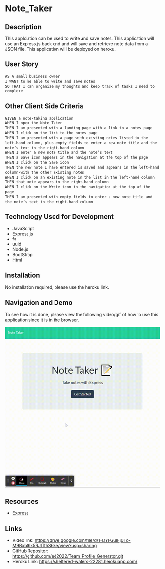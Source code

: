 # Note_Taker

## Description 

This applciation can be used to write and save notes. This application will use an Express.js back end and will save and retrieve note data from a JSON file. This application will be deployed on heroku. 

## User Story

```
AS A small business owner
I WANT to be able to write and save notes
SO THAT I can organize my thoughts and keep track of tasks I need to complete
```
## Other Client Side Criteria

```
GIVEN a note-taking application
WHEN I open the Note Taker
THEN I am presented with a landing page with a link to a notes page
WHEN I click on the link to the notes page
THEN I am presented with a page with existing notes listed in the left-hand column, plus empty fields to enter a new note title and the note’s text in the right-hand column
WHEN I enter a new note title and the note’s text
THEN a Save icon appears in the navigation at the top of the page
WHEN I click on the Save icon
THEN the new note I have entered is saved and appears in the left-hand column-with the other existing notes  
WHEN I click on an existing note in the list in the left-hand column
THEN that note appears in the right-hand column
WHEN I click on the Write icon in the navigation at the top of the page
THEN I am presented with empty fields to enter a new note title and the note’s text in the right-hand column
```
## Technology Used for Development
- JavaScript
- Express.js
- fs 
- uuid
- Node.js
- BootStrap 
- Html

## Installation
No installation required, please use the heroku link. 

## Navigation and Demo 
To see how it is done, please view the following video/gif of how to use this application since it is in the browser.  

![How the app works.](Assets/notes.gif) 

## Resources
- [Express](https://developer.mozilla.org/en-US/docs/Learn/Server-side/Express_Nodejs/Introduction)


## Links 
- Video link: https://drive.google.com/file/d/1-DYFGulFj0To-M9Bxb9Ik5RJlTthS6se/view?usp=sharing    
- GitHub Repositor: https://github.com/ed2022/Team_Profile_Generator.git
- Heroku Link: https://sheltered-waters-22281.herokuapp.com/ 